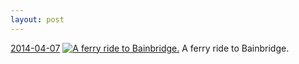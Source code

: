 ```yaml
---
layout: post
---
```


<p>
  <time><a href="/307">2014-04-07</a></time>
  <a href="/307"><img src="{{ site.assets_url }}/307-640.jpg" srcset="{{ site.assets_url }}/307-1280.jpg 1280w, {{ site.assets_url }}/307-960.jpg 960w, {{ site.assets_url }}/307-640.jpg 640w, {{ site.assets_url }}/307-320.jpg 320w" sizes="(min-width: 700px) 50vw, calc(100vw - 2rem)" alt="A ferry ride to Bainbridge." /></a>
  <span>A ferry ride to Bainbridge.</span>
</p>

